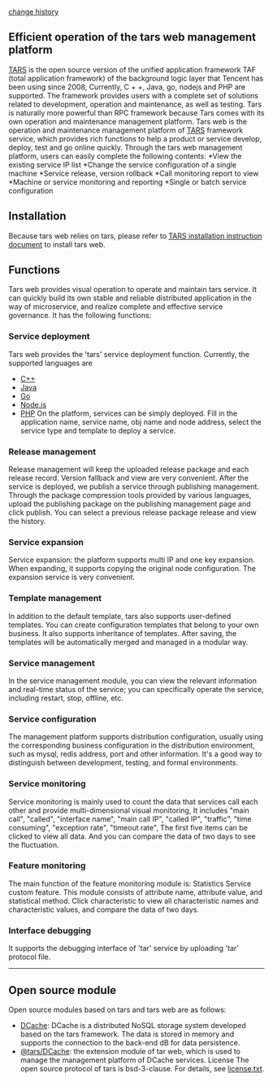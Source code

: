 [change history](changelist.Zh.MD)
## Efficient operation of the tars web management platform
[TARS](https://github.com/tarscloud/tars) is the open source version of the unified application framework TAF (total application framework) of the background logic layer that Tencent has been using since 2008,
Currently, C + +, Java, go, nodejs and PHP are supported. The framework provides users with a complete set of solutions related to development, operation and maintenance, as well as testing. Tars is naturally more powerful than RPC framework because Tars comes with its own operation and maintenance management platform.
Tars web is the operation and maintenance management platform of [TARS](https://github.com/tarscloud/tars) framework service, which provides rich functions to help a product or service develop, deploy, test and go online quickly.
Through the tars web management platform, users can easily complete the following contents:
*View the existing service IP list
*Change the service configuration of a single machine
*Service release, version rollback
*Call monitoring report to view
*Machine or service monitoring and reporting
*Single or batch service configuration
## Installation 
Because tars web relies on tars, please refer to [TARS installation instruction document](https://tarscloud.github.io/TarsDocs/installation/) to install tars web.

## Functions
Tars web provides visual operation to operate and maintain tars service. It can quickly build its own stable and reliable distributed application in the way of microservice, and realize complete and effective service governance. It has the following functions:
### Service deployment
Tars web provides the 'tars' service deployment function. Currently, the supported languages are
- [C++](https://github.com/TarsCloud/TarsCpp)
- [Java](https://github.com/TarsCloud/TarsJava) 
- [Go](https://github.com/TarsCloud/TarsGo)
- [Node.js](https://github.com/tars-node/Tars.js)
- [PHP](https://github.com/TarsPHP/TarsPHP)
On the platform, services can be simply deployed. Fill in the application name, service name, obj name and node address, select the service type and template to deploy a service.

### Release management
Release management will keep the uploaded release package and each release record. Version fallback and view are very convenient.
After the service is deployed, we publish a service through publishing management. Through the package compression tools provided by various languages, upload the publishing package on the publishing management page and click publish. You can select a previous release package release and view the history.

### Service expansion
Service expansion: the platform supports multi IP and one key expansion. When expanding, it supports copying the original node configuration. The expansion service is very convenient.

### Template management
In addition to the default template, tars also supports user-defined templates. You can create configuration templates that belong to your own business. It also supports inheritance of templates. After saving, the templates will be automatically merged and managed in a modular way.
### Service management
In the service management module, you can view the relevant information and real-time status of the service; you can specifically operate the service, including restart, stop, offline, etc.

### Service configuration
The management platform supports distribution configuration, usually using the corresponding business configuration in the distribution environment, such as mysql, redis address, port and other information. It's a good way to distinguish between development, testing, and formal environments.

### Service monitoring
Service monitoring is mainly used to count the data that services call each other and provide multi-dimensional visual monitoring,
It includes "main call", "called", "interface name", "main call IP", "called IP", "traffic", "time consuming", "exception rate", "timeout rate",
The first five items can be clicked to view all data. And you can compare the data of two days to see the fluctuation.

### Feature monitoring
The main function of the feature monitoring module is: Statistics Service custom feature. This module consists of attribute name, attribute value, and statistical method.
Click characteristic to view all characteristic names and characteristic values, and compare the data of two days.

### Interface debugging
It supports the debugging interface of 'tar' service by uploading 'tar' protocol file.

--------------------------------------------------------------------------------------------------------------------------------------------
## Open source module
Open source modules based on tars and tars web are as follows:
* [DCache](https://github.com/tencent/dcache): DCache is a distributed NoSQL storage system developed based on the tars framework. The data is stored in memory and supports the connection to the back-end dB for data persistence.
* [@tars/DCache](https://www.npmjs.com/package/@tars/dcache): the extension module of tar web, which is used to manage the management platform of DCache services.
License
The open source protocol of tars is bsd-3-clause. For details, see [license.txt](https://github.com/tarscloud/tars/blob/master/license.txt).
